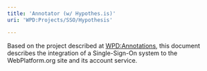 ```yaml
---
title: 'Annotator (w/ Hypothes.is)'
uri: 'WPD:Projects/SSO/Hypothesis'

---
```

Based on the project described at [WPD:Annotations](/WPD:Annotations), this document describes the integration of a Single-Sign-On system to the WebPlatform.org site and its account service.
